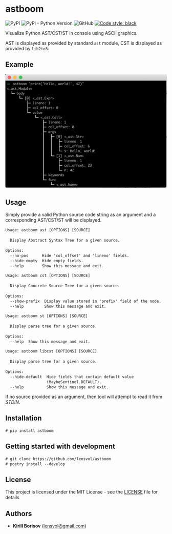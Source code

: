 # astboom
![PyPI](https://img.shields.io/pypi/v/astboom) 
![PyPI - Python Version](https://img.shields.io/pypi/pyversions/astboom)
![GitHub](https://img.shields.io/github/license/lensvol/astboom)
[![Code style: black](https://img.shields.io/badge/code%20style-black-000000.svg)](https://github.com/psf/black)

Visualize Python AST/CST/ST in console using ASCII graphics.

AST is displayed as provided by standard `ast` module, CST is displayed as provided by `lib2to3`.

## Example

![Example usage](https://raw.githubusercontent.com/lensvol/astboom/master/docs/example.png)

## Usage

Simply provide a valid Python source code string as an argument
and a corresponding AST/CST/ST will be displayed.

```
Usage: astboom ast [OPTIONS] [SOURCE]

  Display Abstract Syntax Tree for a given source.

Options:
  --no-pos      Hide 'col_offset' and 'lineno' fields.
  --hide-empty  Hide empty fields.
  --help        Show this message and exit.
```

```
Usage: astboom cst [OPTIONS] [SOURCE]

  Display Concrete Source Tree for a given source.

Options:
  --show-prefix  Display value stored in 'prefix' field of the node.
  --help         Show this message and exit.
```

```
Usage: astboom st [OPTIONS] [SOURCE]

  Display parse tree for a given source.

Options:
  --help  Show this message and exit.
```

```
Usage: astboom libcst [OPTIONS] [SOURCE]

  Display parse tree for a given source.

Options:
  --hide-default  Hide fields that contain default value
                  (MaybeSentinel.DEFAULT).
  --help          Show this message and exit.
```

If no source provided as an argument, then tool will attempt to read it
from *STDIN*.

## Installation

```shell script
# pip install astboom
```

## Getting started with development

```shell script
# git clone https://github.com/lensvol/astboom
# poetry install --develop
```

## License

This project is licensed under the MIT License - see the [LICENSE](LICENSE) file for details

## Authors

* **Kirill Borisov** ([lensvol@gmail.com](mailto:lensvol@gmail.com))
